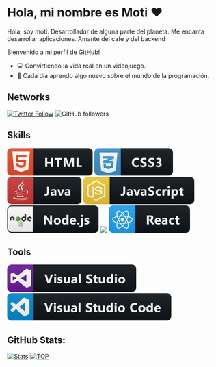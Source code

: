 # Hola, mi nombre es Moti ♥️ 

Hola, soy moti. Desarrollador de alguna parte del planeta. Me encanta desarrollar aplicaciones. Amante del cafe y del backend 

Bienvenido a mi perfil de GitHub!

- 💻 Convirtiendo la vida real en un videojuego.
- 📗 Cada día aprendo algo nuevo sobre el mundo de la programación.

## Networks
[![Twitter Follow](https://img.shields.io/twitter/follow/mootilz?style=social)](https://twitter.com/mootilz)
![GitHub followers](https://img.shields.io/github/followers/motilz?logo=Github&style=social)

## Skills
<p align="left">
     <img src="https://github.com/MikeCodesDotNET/ColoredBadges/blob/master/svg/dev/languages/html.svg" />
     <img src="https://github.com/MikeCodesDotNET/ColoredBadges/blob/master/svg/dev/languages/css3.svg" />
      <img src="https://github.com/MikeCodesDotNET/ColoredBadges/blob/master/svg/dev/languages/java.svg" />
      <img src="https://github.com/MikeCodesDotNET/ColoredBadges/blob/master/svg/dev/languages/js.svg" />
      <img src="https://github.com/MikeCodesDotNET/ColoredBadges/blob/master/svg/dev/frameworks/nodejs.svg" />
      <img src="https://raw.githubusercontent.com/motilz/motilz/master/typescript.svg" />
      <img src="https://github.com/MikeCodesDotNET/ColoredBadges/blob/master/svg/dev/frameworks/react.svg"/>
</p>

## Tools
   <p align="left">
      <img src="https://github.com/MikeCodesDotNET/ColoredBadges/blob/master/svg/dev/tools/visualstudio.svg" />
      <img src="https://github.com/MikeCodesDotNET/ColoredBadges/blob/master/svg/dev/tools/visualstudio_code.svg" />
   </p>

## GitHub Stats: 
[![Stats](https://github-readme-stats.vercel.app/api?username=motilz&count_private=true&include_all_commits=true&show_icons=truecount_private=true&layout=compact&theme=dark&hide_border=true&bg_color=1a1c1f&border_radius=10&custom_title=Estad%C3%ADsticas)](https://github.com/motilz)
[![TOP](https://github-readme-stats.vercel.app/api/top-langs/?username=motilz&langs_count=10&include_all_commits=true&show_icons=truecount_private=true&layout=compact&theme=dark&hide_border=true&bg_color=1a1c1f&border_radius=10&custom_title=Lenguajes%20m%C3%A1s%20usados)](https://github.com/motilz)

